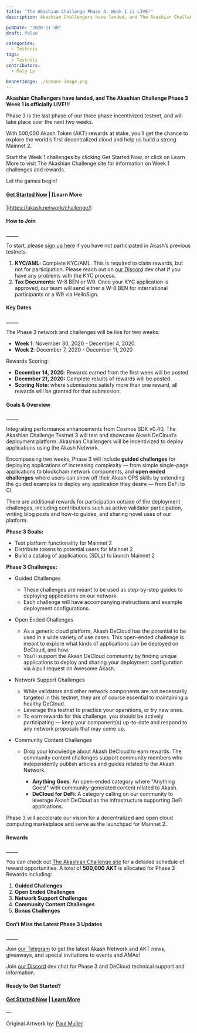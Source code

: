 ```yaml
---
title: "The Akashian Challenge Phase 3: Week 1 is LIVE!"
description: Akashian Challengers have landed, and The Akashian Challenge Phase 3 Week 1 is officially LIVE!!!

pubDate: "2020-11-30"
draft: false

categories:
  - Testnets
tags:
  - Testnets
contributors:
  - Maly Ly

bannerImage: ./banner-image.png
---
```


**Akashian Challengers have landed, and The Akashian Challenge Phase 3 Week 1 is officially LIVE!!!**

Phase 3 is the last phase of our three phase incentivized testnet, and will take place over the next two weeks.

With 500,000 Akash Token (AKT) rewards at stake, you’ll get the chance to explore the world’s first decentralized cloud and help us build a strong Mainnet 2.

Start the Week 1 challenges by clicking Get Started Now, or click on Learn More to visit The Akashian Challenge site for information on Week 1 challenges and rewards.

Let the games begin!

#### [**Get Started Now**](https://akash.network/docs/v/master/testnet-challenges/testnet-challenges) **|** [**Learn More**

](https://akash.network/challenge/)

#### **How to Join**

**\_\_\_\_\_**

To start, please [sign up here](https://app.akash.network/signup) if you have not participated in Akash’s previous testnets.

1.  **KYC/AML:** Complete KYC/AML. This is required to claim rewards, but not for participation. Please reach out on [our Discord](https://discord.akash.network/) dev chat if you have any problems with the KYC process.
2.  **Tax Documents:** W-8 BEN or W9. Once your KYC application is approved, our team will send either a W-8 BEN for international participants or a W9 via HelloSign.

#### **Key Dates**

**\_\_\_\_\_**

The Phase 3 network and challenges will be live for two weeks:

- **Week 1**: November 30, 2020 - December 4, 2020
- **Week 2**: December 7, 2020 - December 11, 2020

Rewards Scoring:

- **December 14, 2020**: Rewards earned from the first week will be posted
- **December 21, 2020:** Complete results of rewards will be posted.
- **Scoring Note**: where submissions satisfy more than one reward, all rewards will be granted for that submission.

#### **Goals & Overview**

**\_\_\_\_\_**

Integrating performance enhancements from Cosmos SDK v0.40, The Akashian Challenge Testnet 3 will test and showcase Akash DeCloud’s deployment platform. Akashian Challengers will be incentivized to deploy applications using the Akash Network.

Encompassing two weeks, Phase 3 will include **guided challenges** for deploying applications of increasing complexity — from simple single-page applications to blockchain network components, and **open ended challenges** where users can show off their Akash OPS skills by extending the guided examples to deploy any application they desire — from DeFi to CI.

There are additional rewards for participation outside of the deployment challenges, including contributions such as active validator participation, writing blog posts and how-to guides, and sharing novel uses of our platform.

**Phase 3 Goals:**

- Test platform functionality for Mainnet 2
- Distribute tokens to potential users for Mainnet 2
- Build a catalog of applications (SDLs) to launch Mainnet 2

**Phase 3 Challenges:**

- Guided Challenges

  - These challenges are meant to be used as step-by-step guides to deploying applications on our network.
  - Each challenge will have accompanying instructions and example deployment configurations.

- Open Ended Challenges

  - As a generic cloud platform, Akash DeCloud has the potential to be used in a wide variety of use cases. This open-ended challenge is meant to explore what kinds of applications can be deployed on DeCloud, and how.
  - You’ll support the Akash DeCloud community by finding unique applications to deploy and sharing your deployment configuration via a pull request on Awesome Akash.

- Network Support Challenges

  - While validators and other network components are not necessarily targeted in this testnet, they are of course essential to maintaining a healthy DeCloud.
  - Leverage this testnet to practice your operations, or try new ones.
  - To earn rewards for this challenge, you should be actively participating — keep your component(s) up-to-date and respond to any network proposals that may come up.

- Community Content Challenges

  - Drop your knowledge about Akash DeCloud to earn rewards. The community content challenges support community members who independently publish articles and guides related to the Akash Network.

    - **Anything Goes**: An open-ended category where "Anything Goes!" with community-generated content related to Akash.
    - **DeCloud for DeFi**: A category calling on our community to leverage Akash DeCloud as the infrastructure supporting DeFi applications.

Phase 3 will accelerate our vision for a decentralized and open cloud computing marketplace and serve as the launchpad for Mainnet 2.

#### **Rewards**

\_\_\_\_\_

You can check out [The Akashian Challenge site](https://akash.network/challenge/) for a detailed schedule of reward opportunities. A total of **500,000 AKT** is allocated for Phase 3 Rewards including:

1.  **Guided Challenges**
2.  **Open Ended Challenges**
3.  **Network Support Challenges**
4.  **Community Content Challenges**
5.  **Bonus Challenges**

#### **Don’t Miss the Latest Phase 3 Updates**

\_\_\_\_\_

Join [our Telegram](https://t.me/AkashNW) to get the latest Akash Network and AKT news, giveaways, and special invitations to events and AMAs!

Join [our Discord](https://discord.akash.network/) dev chat for Phase 3 and DeCloud technical support and information.

####

**Ready to Get Started?**

#### [**Get Started Now**](https://akash.network/docs/v/master/testnet-challenges/testnet-challenges) **|** [**Learn More**](https://akash.network/challenge/)

—

Original Artwork by: [Paul Muller](http://instagram.com/paul_muller)
